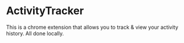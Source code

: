 ActivityTracker
==============

This is a chrome extension that allows you to track & view your activity history. All done locally.
